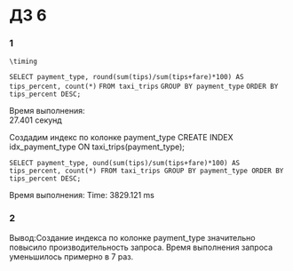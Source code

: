 # ДЗ 6
### 1
`\timing`

`SELECT payment_type, round(sum(tips)/sum(tips+fare)*100) AS tips_percent, count(*)`
`FROM taxi_trips`
`GROUP BY payment_type`
`ORDER BY tips_percent DESC;`

Время выполнения:  
27.401 секунд

Создадим индекс по колонке payment_type
CREATE INDEX idx_payment_type ON taxi_trips(payment_type);

`SELECT payment_type,
ound(sum(tips)/sum(tips+fare)*100) AS tips_percent,
count(*)
FROM taxi_trips
GROUP BY payment_type
ORDER BY tips_percent DESC;`


Время выполнения:
Time: 3829.121 ms

### 2
Вывод:Создание индекса по колонке payment_type значительно повысило производительность запроса.
Время выполнения запроса уменьшилось примерно в 7 раз.
